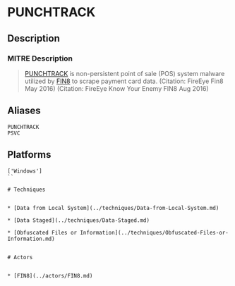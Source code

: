 
# PUNCHTRACK

## Description

### MITRE Description

> [PUNCHTRACK](https://attack.mitre.org/software/S0197) is non-persistent point of sale (POS) system malware utilized by [FIN8](https://attack.mitre.org/groups/G0061) to scrape payment card data. (Citation: FireEye Fin8 May 2016) (Citation: FireEye Know Your Enemy FIN8 Aug 2016)

## Aliases

```
PUNCHTRACK
PSVC
```

## Platforms

```
['Windows']
``

# Techniques


* [Data from Local System](../techniques/Data-from-Local-System.md)

* [Data Staged](../techniques/Data-Staged.md)
    
* [Obfuscated Files or Information](../techniques/Obfuscated-Files-or-Information.md)
    

# Actors


* [FIN8](../actors/FIN8.md)

